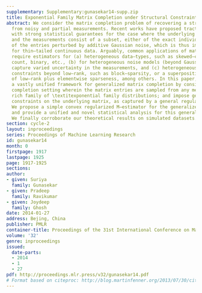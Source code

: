 ```yaml
---
supplementary: Supplementary:gunasekar14-supp.zip
title: Exponential Family Matrix Completion under Structural Constraints
abstract: We consider the matrix completion problem of recovering a structured matrix
  from noisy and partial measurements. Recent works have proposed tractable estimators
  with strong statistical guarantees for the case where the underlying matrix is low–rank,
  and the measurements consist of a subset, either of the exact individual entries,  or
  of the entries perturbed by additive Gaussian noise, which is thus implicitly suited
  for thin–tailed continuous data. Arguably, common applications of matrix completion
  require estimators for (a) heterogeneous data–types, such as skewed–continuous,
  count, binary, etc., (b) for heterogeneous noise models (beyond Gaussian), which
  capture varied uncertainty in the measurements, and (c) heterogeneous structural
  constraints beyond low–rank, such as block–sparsity, or a superposition structure
  of low–rank plus elementwise sparseness, among others. In this paper, we provide
  a vastly unified framework for generalized matrix completion by considering a  matrix
  completion setting wherein the matrix entries are sampled from any member of the
  rich family of \textitexponential family distributions; and impose general structural
  constraints on the underlying matrix, as captured by a general regularizer \mathcalR(.).
  We propose a simple convex regularized M–estimator for the generalized framework,
  and provide a unified and novel statistical analysis for this general class of estimators.
  We finally corroborate our theoretical results on simulated datasets.
section: cycle-2
layout: inproceedings
series: Proceedings of Machine Learning Research
id: gunasekar14
month: 0
firstpage: 1917
lastpage: 1925
page: 1917-1925
sections: 
author:
- given: Suriya
  family: Gunasekar
- given: Pradeep
  family: Ravikumar
- given: Joydeep
  family: Ghosh
date: 2014-01-27
address: Bejing, China
publisher: PMLR
container-title: Proceedings of the 31st International Conference on Machine Learning
volume: '32'
genre: inproceedings
issued:
  date-parts:
  - 2014
  - 1
  - 27
pdf: http://proceedings.mlr.press/v32/gunasekar14.pdf
# Format based on citeproc: http://blog.martinfenner.org/2013/07/30/citeproc-yaml-for-bibliographies/
---
```

